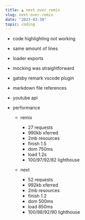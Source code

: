 ```yaml
---
title: ▲ next over remix
slug: next-over-remix
date: "2023-03-30"
topic: coding
---
```


-   code highlighting not working
-   same amount of lines
-   loader exports
-   mocking was straightforward
-   gatsby remark vscode plugin
-   markdown file references
-   youtube api
-   performance

    -   remix

        -   27 requests
        -   990kb xferred
        -   2mb resources
        -   finish 1.5
        -   dom 750ms
        -   load 1.2s
        -   100/97/92/82 lighthouse

    -   next
        -   52 requests
        -   992kb xferred
        -   2mb resources
        -   finish 1.2
        -   dom 500ms
        -   load 850ms
        -   100/98/92/90 lighthouse

[pull-request]: https://github.com/bradgarropy/bradgarropy.com/pull/353
[remix]: https://remix.run
[next]: https://nextjs.org
[vercel-files]: https://www.themosaad.com/blog/loading-static-file-remix-vercel
